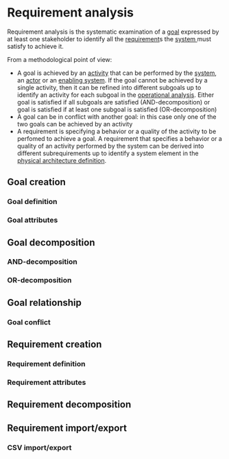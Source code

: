 # Requirement analysis

Requirement analysis is the systematic examination of a [goal](broken-reference) expressed by at least one stakeholder to identify all the [requirement](broken-reference)s the [system ](broken-reference)must satisfy to achieve it.

From a methodological point of view:

* A goal is achieved by an [activity](broken-reference) that can be performed by the [system](broken-reference), an [actor](broken-reference) or an [enabling system](broken-reference). If the goal cannot be achieved by a single activity, then it can be refined into different subgoals up to identify an activity for each subgoal in the [operational analysis](operational-analysis.md). Either goal is satisfied if all subgoals are satisfied (AND-decomposition) or goal is satisfied if at least one subgoal is satisfied (OR-decomposition)
* A goal can be in conflict with another goal: in this case only one of the two goals can be achieved by an activity
* A requirement is specifying a behavior or a quality of the activity to be perfomed to achieve a goal. A requirement that specifies a behavior or a quality of an activity performed by the system can be derived into different subrequirements up to identify a system element in the [physical architecture definition](physical-architecture-definition.md).

## Goal creation

### Goal definition

### Goal attributes

## Goal decomposition

### AND-decomposition

### OR-decomposition

## Goal relationship

### Goal conflict

## Requirement creation

### Requirement definition

### Requirement attributes

## Requirement decomposition

## Requirement import/export

### CSV import/export
